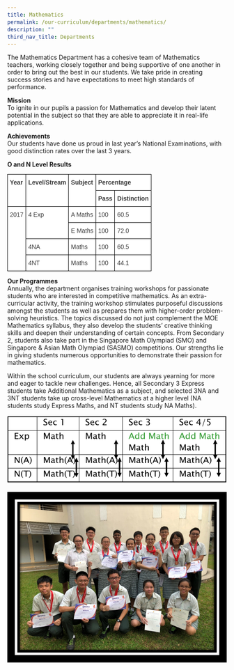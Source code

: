 ```yaml
---
title: Mathematics
permalink: /our-curriculum/departments/mathematics/
description: ""
third_nav_title: Departments
---
```

The Mathematics Department has a cohesive team of Mathematics teachers, working closely together and being supportive of one another in order to bring out the best in our students. We take pride in creating success stories and have expectations to meet high standards of performance.

**Mission**  
To ignite in our pupils a passion for Mathematics and develop their latent potential in the subject so that they are able to appreciate it in real-life applications.

**Achievements**  
Our students have done us proud in last year’s National Examinations, with good distinction rates over the last 3 years.

**O and N Level Results**

<style type="text/css">
.tg  {border-collapse:collapse;border-spacing:0;}
.tg td{border-color:black;border-style:solid;border-width:1px;font-family:Arial, sans-serif;font-size:14px;
  overflow:hidden;padding:10px 5px;word-break:normal;}
.tg th{border-color:black;border-style:solid;border-width:1px;font-family:Arial, sans-serif;font-size:14px;
  font-weight:normal;overflow:hidden;padding:10px 5px;word-break:normal;}
.tg .tg-dox4{background-color:#FFF;color:#3A3A3A;text-align:left;vertical-align:top}
.tg .tg-c1uv{background-color:#FFF;color:#3A3A3A;font-weight:bold;text-align:left;vertical-align:top}
</style>
<table class="tg">
<thead>
  <tr>
    <th class="tg-c1uv" rowspan="2"><span style="font-weight:bold;font-style:inherit">Year</span></th>
    <th class="tg-c1uv" rowspan="2"><span style="font-weight:bold;font-style:inherit">Level/Stream</span></th>
    <th class="tg-c1uv" rowspan="2"><span style="font-weight:bold;font-style:inherit">Subject</span></th>
    <th class="tg-c1uv" colspan="2"><span style="font-weight:bold;font-style:inherit">Percentage</span></th>
  </tr>
  <tr>
    <th class="tg-c1uv"><span style="font-weight:bold;font-style:inherit">Pass</span></th>
    <th class="tg-c1uv"><span style="font-weight:bold;font-style:inherit">Distinction</span></th>
  </tr>
</thead>
<tbody>
  <tr>
    <td class="tg-dox4" rowspan="4"><span style="font-weight:inherit;font-style:inherit">2017</span></td>
    <td class="tg-dox4" rowspan="2"><span style="font-weight:inherit;font-style:inherit">4 Exp</span></td>
    <td class="tg-dox4"><span style="font-weight:inherit;font-style:inherit">A Maths</span></td>
    <td class="tg-dox4"><span style="font-weight:inherit;font-style:inherit">100</span></td>
    <td class="tg-dox4"><span style="font-weight:inherit;font-style:inherit">60.5</span></td>
  </tr>
  <tr>
    <td class="tg-dox4"><span style="font-weight:inherit;font-style:inherit">E Maths</span></td>
    <td class="tg-dox4"><span style="font-weight:inherit;font-style:inherit">100</span></td>
    <td class="tg-dox4"><span style="font-weight:inherit;font-style:inherit">72.0</span></td>
  </tr>
  <tr>
    <td class="tg-dox4"><span style="font-weight:inherit;font-style:inherit">4NA</span></td>
    <td class="tg-dox4"><span style="font-weight:inherit;font-style:inherit">Maths</span></td>
    <td class="tg-dox4"><span style="font-weight:inherit;font-style:inherit">100</span></td>
    <td class="tg-dox4"><span style="font-weight:inherit;font-style:inherit">60.5</span></td>
  </tr>
  <tr>
    <td class="tg-dox4"><span style="font-weight:inherit;font-style:inherit">4NT</span></td>
    <td class="tg-dox4"><span style="font-weight:inherit;font-style:inherit">Maths</span></td>
    <td class="tg-dox4"><span style="font-weight:inherit;font-style:inherit">100</span></td>
    <td class="tg-dox4"><span style="font-weight:inherit;font-style:inherit">44.1</span></td>
  </tr>
</tbody>
</table>

**Our Programmes**  
Annually, the department organises training workshops for passionate students who are interested in competitive mathematics. As an extra-curricular activity, the training workshop stimulates purposeful discussions amongst the students as well as prepares them with higher-order problem-solving heuristics. The topics discussed do not just complement the MOE Mathematics syllabus, they also develop the students’ creative thinking skills and deepen their understanding of certain concepts. From Secondary 2, students also take part in the Singapore Math Olympiad (SMO) and Singapore &amp; Asian Math Olympiad (SASMO) competitions. Our strengths lie in giving students numerous opportunities to demonstrate their passion for mathematics.

Within the school curriculum, our students are always yearning for more and eager to tackle new challenges. Hence, all Secondary 3 Express students take Additional Mathematics as a subject, and selected 3NA and 3NT students take up cross-level Mathematics at a higher level (NA students study Express Maths, and NT students study NA Maths).

![](/images/Our%20Curriculum/Departments/Mathematics%20Department/M1.png)

![](/images/Our%20Curriculum/Departments/Mathematics%20Department/M2.png)